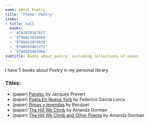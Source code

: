 ```yaml
---
name: about Poetry
title: 'Theme: Poetry'
items:
- title: null
  books:
  - '9782070367627'
  - '9788423919468'
  - '9788423974030'
  - '9780593465271'
  - '9780593465066'
subtitle: Books about poetry, including collections of poems
---
```

I have 5 books about Poetry in my personal library.

### Titles:
- (paper) [Paroles](/books/info/9782070367627) by Jacques Prevert
- (paper) [Poeta En Nueva York](/books/info/9788423919468) by Federico García Lorca
- (paper) [Rimas y leyendas](/books/info/9788423974030) by Becquer
- (paper) [The Hill We Climb](/books/info/9780593465271) by Amanda Gorman
- (paper) [The Hill We Climb and Other Poems](/books/info/9780593465066) by Amanda Gorman

